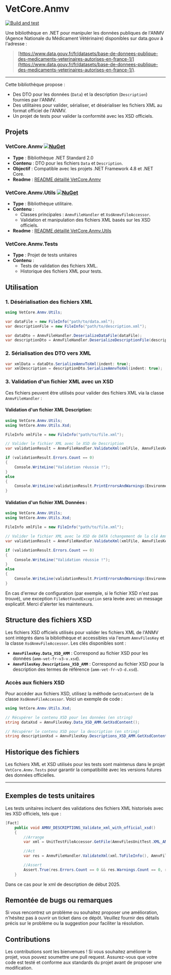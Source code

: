# VetCore.Anmv

[![Build and test](https://github.com/CoreFactor-org/anmv/actions/workflows/dotnet-desktop.yml/badge.svg)](https://github.com/CoreFactor-org/anmv/actions/workflows/dotnet-desktop.yml)


Une bibliothèque en .NET pour manipuler les données publiques de l'ANMV (Agence Nationale du Médicament Vétérinaire) disponibles sur data.gouv à l'adresse : 

> [https://www.data.gouv.fr/fr/datasets/base-de-donnees-publique-des-medicaments-veterinaires-autorises-en-france-1/](https://www.data.gouv.fr/fr/datasets/base-de-donnees-publique-des-medicaments-veterinaires-autorises-en-france-1/).

---

Cette bibliothèque propose :

- Des DTO pour les données (`Data`) et la description (`Description`) fournies par l'ANMV.
- Des utilitaires pour valider, sérialiser, et désérialiser les fichiers XML au format officiel de l'ANMV.
- Un projet de tests pour valider la conformité avec les XSD officiels.

## Projets

### VetCore.Anmv [![NuGet](https://img.shields.io/nuget/v/VetCore.Anmv)](https://www.nuget.org/packages/VetCore.Anmv)
- **Type** : Bibliothèque .NET Standard 2.0
- **Contenu** : DTO pour les fichiers `Data` et `Description`.
- **Objectif** : Compatible avec les projets .NET Framework 4.8 et .NET Core.
- **Readme** : [README détaillé VetCore.Anmv](VetCore.Anmv/README.md)


### VetCore.Anmv.Utils [![NuGet](https://img.shields.io/nuget/v/VetCore.Anmv.Utils)](https://www.nuget.org/packages/VetCore.Anmv.Utils)
- **Type** : Bibliothèque utilitaire.
- **Contenu** :
  - Classes principales : `AnmvFileHandler` et `XsdAnmvFileAccessor`.
  - Validation et manipulation des fichiers XML basés sur les XSD officiels.
- **Readme** : [README  détaillé VetCore.Anmv.Utils](VetCore.Anmv.Utils/README.md)

### VetCore.Anmv.Tests
- **Type** : Projet de tests unitaires
- **Contenu** :
  - Tests de validation des fichiers XML.
  - Historique des fichiers XML pour tests.

## Utilisation

### 1. Désérialisation des fichiers XML

```csharp
using VetCore.Anmv.Utils;

var dataFile = new FileInfo("path/to/data.xml");
var descriptionFile = new FileInfo("path/to/description.xml");

var dataDto = AnmvFileHandler.DeserializeDataFile(dataFile);
var descriptionDto = AnmvFileHandler.DeserializeDescriptionFile(descriptionFile);
```

### 2. Sérialisation des DTO vers XML

```csharp
var xmlData = dataDto.SerializeAmnvToXml(indent: true);
var xmlDescription = descriptionDto.SerializeAmnvToXml(indent: true);
```

### 3. Validation d'un fichier XML avec un XSD

Ces fichiers peuvent être utilisés pour valider des fichiers XML via la classe `AnmvFileHandler` :

#### Validation d'un fichier XML Description:

```csharp
using VetCore.Anmv.Utils;
using VetCore.Anmv.Utils.Xsd;

FileInfo xmlFile = new FileInfo("path/to/file.xml");

// Valider le fichier XML avec le XSD de Description
var validationResult = AnmvFileHandler.ValidateXml(xmlFile, AmnvFilesKey.Descriptions_XSD_AMM);

if (validationResult.Errors.Count == 0)
{
    Console.WriteLine("Validation réussie !");
}
else
{
    Console.WriteLine(validationResult.PrintErrorsAndWarnings(Environment.NewLine));
}
```

#### Validation d'un fichier XML Données :

```csharp
using VetCore.Anmv.Utils;
using VetCore.Anmv.Utils.Xsd;

FileInfo xmlFile = new FileInfo("path/to/file.xml");

// Valider le fichier XML avec le XSD de DATA (changement de la clé AmnvFilesKey utilisée)
var validationResult = AnmvFileHandler.ValidateXml(xmlFile, AmnvFilesKey.Data_XSD_AMM);

if (validationResult.Errors.Count == 0)
{
    Console.WriteLine("Validation réussie !");
}
else
{
    Console.WriteLine(validationResult.PrintErrorsAndWarnings(Environment.NewLine));
}
```

En cas d'erreur de configuration (par exemple, si le fichier XSD n'est pas trouvé), une exception `FileNotFoundException` sera levée avec un message explicatif. Merci d'alerter les mainteneurs.

## Structure des fichiers XSD

Les fichiers XSD officiels utilisés pour valider les fichiers XML de l'ANMV sont intégrés dans la bibliothèque et accessibles via l'enum `AmnvFilesKey` et la classe `XsdAnmvFileAccessor`. Les clés disponibles sont :

- **`AmnvFilesKey.Data_XSD_AMM`** : Correspond au fichier XSD pour les données (`amm-vet-fr-v3-v.xsd`).
- **`AmnvFilesKey.Descriptions_XSD_AMM`** : Correspond au fichier XSD pour la description des termes de référence (`amm-vet-fr-v3-d.xsd`).

### Accès aux fichiers XSD

Pour accéder aux fichiers XSD, utilisez la méthode `GetXsdContent` de la classe `XsdAnmvFileAccessor`. Voici un exemple de code :

```csharp
using VetCore.Anmv.Utils.Xsd;

// Récupérer le contenu XSD pour les données (en string)
string dataXsd = AmnvFilesKey.Data_XSD_AMM.GetXsdContent();

// Récupérer le contenu XSD pour la description (en string)
string descriptionXsd = AmnvFilesKey.Descriptions_XSD_AMM.GetXsdContent();
```

## Historique des fichiers

Les fichiers XML et XSD utilisés pour les tests sont maintenus dans le projet `VetCore.Anmv.Tests` pour garantir la compatibilité avec les versions futures des données officielles.

---

## Exemples de tests unitaires

Les tests unitaires incluent des validations des fichiers XML historisés avec les XSD officiels, tels que :

```csharp
[Fact]
    public void AMNV_DESCRIPTIONS_Validate_xml_with_official_xsd()
    {
        //Arrange
        var xml = UnitTestFileAccessor.GetFile(AmnvFilesUnitTest.XML_AMM_Descriptions_2025_01_14);

        //Act
        var res = AnmvFileHandler.ValidateXml(xml.ToFileInfo(), AmnvFilesKey.Data_XSD_AMM);

        //Assert
        Assert.True(res.Errors.Count == 0 && res.Warnings.Count == 0, res.PrintErrorsAndWarnings(Environment.NewLine));
    }
```

Dans ce cas pour le xml de description de début 2025.

## Remontée de bugs ou remarques

Si vous rencontrez un problème ou souhaitez proposer une amélioration, n'hésitez pas à ouvrir un ticket dans ce dépôt. Veuillez fournir des détails précis sur le problème ou la suggestion pour faciliter la résolution.

## Contributions

Les contributions sont les bienvenues ! Si vous souhaitez améliorer le projet, vous pouvez soumettre une pull request. Assurez-vous que votre code est testé et conforme aux standards du projet avant de proposer une modification.
